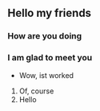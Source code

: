 ## Hello my friends
### How are you doing
### I am glad to meet you
+ Wow, ist worked
1. Of, course
2. Hello
